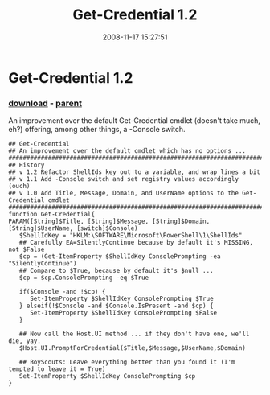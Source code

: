 ﻿---
pid:            681
poster:         Joel Bennett
title:          Get-Credential 1.2
date:           2008-11-17 15:27:51
format:         posh
parent:         680
parent:         680

---

# Get-Credential 1.2

### [download](681.ps1) - [parent](680.md)

An improvement over the default Get-Credential cmdlet (doesn't take much, eh?) offering, among other things, a -Console switch.

```posh
## Get-Credential 
## An improvement over the default cmdlet which has no options ...
###################################################################################################
## History
## v 1.2 Refactor ShellIds key out to a variable, and wrap lines a bit
## v 1.1 Add -Console switch and set registry values accordingly (ouch)
## v 1.0 Add Title, Message, Domain, and UserName options to the Get-Credential cmdlet
###################################################################################################
function Get-Credential{ 
PARAM([String]$Title, [String]$Message, [String]$Domain, [String]$UserName, [switch]$Console)
   $ShellIdKey = "HKLM:\SOFTWARE\Microsoft\PowerShell\1\ShellIds"
   ## Carefully EA=SilentlyContinue because by default it's MISSING, not $False
   $cp = (Get-ItemProperty $ShellIdKey ConsolePrompting -ea "SilentlyContinue")
   ## Compare to $True, because by default it's $null ...
   $cp = $cp.ConsolePrompting -eq $True

   if($Console -and !$cp) {
      Set-ItemProperty $ShellIdKey ConsolePrompting $True
   } elseif(!$Console -and $Console.IsPresent -and $cp) {
      Set-ItemProperty $ShellIdKey ConsolePrompting $False
   }

   ## Now call the Host.UI method ... if they don't have one, we'll die, yay.
   $Host.UI.PromptForCredential($Title,$Message,$UserName,$Domain)

   ## BoyScouts: Leave everything better than you found it (I'm tempted to leave it = True)
   Set-ItemProperty $ShellIdKey ConsolePrompting $cp
}


```
